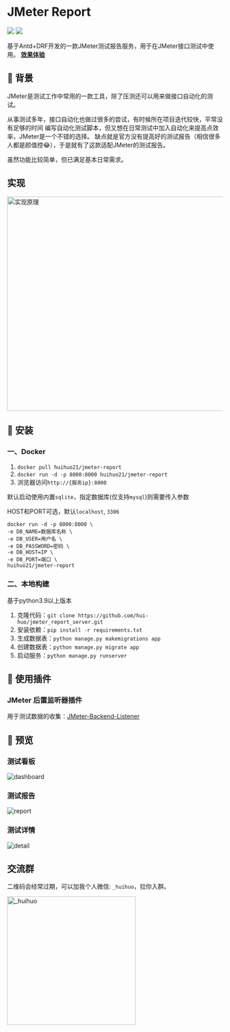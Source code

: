 # JMeter Report

![](https://img.shields.io/badge/JMeter-green)
[![](https://img.shields.io/github/last-commit/hui-huo/jmeter_report_server)](https://github.com/hui-huo/jmeter_report_server)

基于Antd+DRF开发的一款JMeter测试报告服务，用于在JMeter接口测试中使用。
**[效果体验](http://1.116.137.209:8000/dashboard)**

## 🌴 背景

JMeter是测试工作中常用的一款工具，除了压测还可以用来做接口自动化的测试。

从事测试多年，接口自动化也做过很多的尝试，有时候所在项目迭代较快，平常没有足够的时间 编写自动化测试脚本，但又想在日常测试中加入自动化来提高点效率，JMeter是一个不错的选择。
缺点就是官方没有提高好的测试报告（相信很多人都是颜值控😂），于是就有了这款适配JMeter的测试报告。

虽然功能比较简单，但已满足基本日常需求。


## 实现

<img src="https://files.mdnice.com/user/25329/fbc0a1ff-4f0b-4915-915e-cd33104cd96a.png" alt="实现原理" width="800" height="500" />

## 📌 安装

### 一、Docker

1. `docker pull huihuo21/jmeter-report`
2. `docker run -d -p 8000:8000 huihuo21/jmeter-report`
3. 浏览器访问`http://{服务ip}:8000`

默认启动使用内置`sqlite`，指定数据库(仅支持`mysql`)则需要传入参数

HOST和PORT可选，默认`localhost`, `3306`

```
docker run -d -p 8000:8000 \
-e DB_NAME=数据库名称 \
-e DB_USER=用户名 \
-e DB_PASSWORD=密码 \
-e DB_HOST=IP \ 
-e DB_PORT=端口 \
huihuo21/jmeter-report
```

### 二、本地构建
基于python3.9以上版本
1. 克隆代码：`git clone https://github.com/hui-huo/jmeter_report_server.git`
2. 安装依赖：`pip install -r requirements.txt `
3. 生成数据表：`python manage.py makemigrations app`
4. 创建数据表：`python manage.py migrate app`
5. 启动服务：`python manage.py runserver`

## 👏 使用插件

### JMeter 后置监听器插件

用于测试数据的收集：[JMeter-Backend-Listener](https://github.com/hui-huo/JMeter-Backend-Listener)

## 🔎 预览

### 测试看板

![dashboard](https://files.mdnice.com/user/25329/8517f563-7a42-4204-8b37-f6a6499a62f9.png)

### 测试报告

![report](https://files.mdnice.com/user/25329/eb71254c-a881-43d6-a67d-73da2d5a190d.png)

### 测试详情

![detail](https://files.mdnice.com/user/25329/8a2b5a71-4452-4fa0-8884-6c0530aaaa19.png)

## 交流群

二维码会经常过期，可以加我个人微信: `_huihuo`，拉你入群。

<img src="https://files.mdnice.com/user/25329/b940a9df-f86a-40f9-ba15-f79fba7585b6.png" alt="_huihuo" width="300" height="300" />




